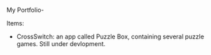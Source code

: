 My Portfolio-

Items:
  - CrossSwitch:
	an app called Puzzle Box, containing several puzzle games. Still under devlopment.